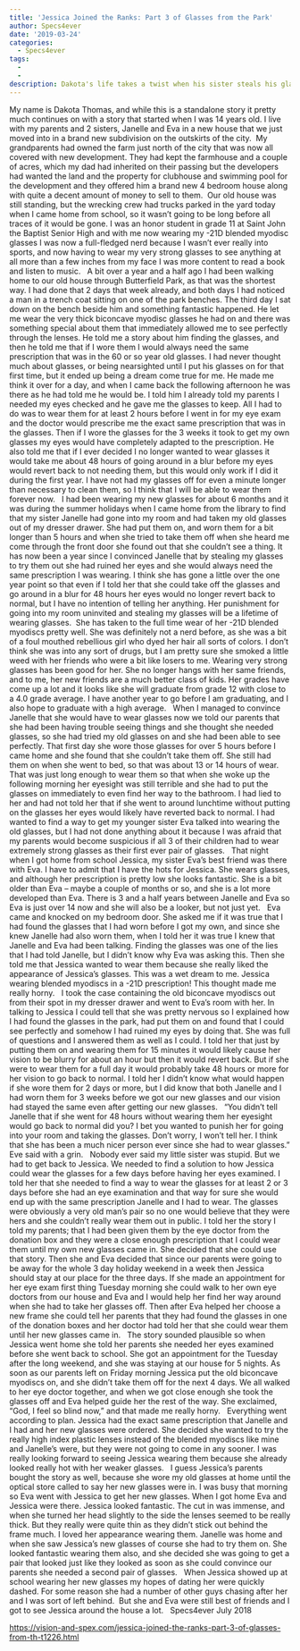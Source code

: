```yaml
---
title: 'Jessica Joined the Ranks: Part 3 of Glasses from the Park'
author: Specs4ever
date: '2019-03-24'
categories:
  - Specs4ever
tags:
  - 
  - 
description: Dakota's life takes a twist when his sister steals his glasses, leaving her vision permanently impaired.
---
```

My name is Dakota Thomas, and while this is a standalone story it pretty much continues on with a story that started when I was 14 years old. I live with my parents and 2 sisters, Janelle and Eva in a new house that we just moved into in a brand new subdivision on the outskirts of the city.  My grandparents had owned the farm just north of the city that was now all covered with new development. They had kept the farmhouse and a couple of acres, which my dad had inherited on their passing but the developers had wanted the land and the property for clubhouse and swimming pool for the development and they offered him a brand new 4 bedroom house along with quite a decent amount of money to sell to them.  Our old house was still standing, but the wrecking crew had trucks parked in the yard today when I came home from school, so it wasn’t going to be long before all traces of it would be gone. I was an honor student in grade 11 at Saint John the Baptist Senior High and with me now wearing my -21D blended myodisc glasses I was now a full-fledged nerd because I wasn’t ever really into sports, and now having to wear my very strong glasses to see anything at all more than a few inches from my face I was more content to read a book and listen to music.
 
A bit over a year and a half ago I had been walking home to our old house through Butterfield Park, as that was the shortest way. I had done that 2 days that week already, and both days I had noticed a man in a trench coat sitting on one of the park benches. The third day I sat down on the bench beside him and something fantastic happened. He let me wear the very thick biconcave myodisc glasses he had on and there was something special about them that immediately allowed me to see perfectly through the lenses. He told me a story about him finding the glasses, and then he told me that if I wore them I would always need the same prescription that was in the 60 or so year old glasses. I had never thought much about glasses, or being nearsighted until I put his glasses on for that first time, but it ended up being a dream come true for me. He made me think it over for a day, and when I came back the following afternoon he was there as he had told me he would be. I told him I already told my parents I needed my eyes checked and he gave me the glasses to keep. All I had to do was to wear them for at least 2 hours before I went in for my eye exam and the doctor would prescribe me the exact same prescription that was in the glasses. Then if I wore the glasses for the 3 weeks it took to get my own glasses my eyes would have completely adapted to the prescription. He also told me that if I ever decided I no longer wanted to wear glasses it would take me about 48 hours of going around in a blur before my eyes would revert back to not needing them, but this would only work if I did it during the first year. I have not had my glasses off for even a minute longer than necessary to clean them, so I think that I will be able to wear them forever now.
 
I had been wearing my new glasses for about 6 months and it was during the summer holidays when I came home from the library to find that my sister Janelle had gone into my room and had taken my old glasses out of my dresser drawer. She had put them on, and worn them for a bit longer than 5 hours and when she tried to take them off when she heard me come through the front door she found out that she couldn’t see a thing. It has now been a year since I convinced Janelle that by stealing my glasses to try them out she had ruined her eyes and she would always need the same prescription I was wearing. I think she has gone a little over the one year point so that even if I told her that she could take off the glasses and go around in a blur for 48 hours her eyes would no longer revert back to normal, but I have no intention of telling her anything. Her punishment for going into my room uninvited and stealing my glasses will be a lifetime of wearing glasses.  She has taken to the full time wear of her -21D blended myodiscs pretty well. She was definitely not a nerd before, as she was a bit of a foul mouthed rebellious girl who dyed her hair all sorts of colors. I don’t think she was into any sort of drugs, but I am pretty sure she smoked a little weed with her friends who were a bit like losers to me. Wearing very strong glasses has been good for her. She no longer hangs with her same friends, and to me, her new friends are a much better class of kids. Her grades have come up a lot and it looks like she will graduate from grade 12 with close to a 4.0 grade average. I have another year to go before I am graduating, and I also hope to graduate with a high average.
 
When I managed to convince Janelle that she would have to wear glasses now we told our parents that she had been having trouble seeing things and she thought she needed glasses, so she had tried my old glasses on and she had been able to see perfectly. That first day she wore those glasses for over 5 hours before I came home and she found that she couldn’t take them off. She still had them on when she went to bed, so that was about 13 or 14 hours of wear. That was just long enough to wear them so that when she woke up the following morning her eyesight was still terrible and she had to put the glasses on immediately to even find her way to the bathroom. I had lied to her and had not told her that if she went to around lunchtime without putting on the glasses her eyes would likely have reverted back to normal. I had wanted to find a way to get my younger sister Eva talked into wearing the old glasses, but I had not done anything about it because I was afraid that my parents would become suspicious if all 3 of their children had to wear extremely strong glasses as their first ever pair of glasses.
 
That night when I got home from school Jessica, my sister Eva’s best friend was there with Eva. I have to admit that I have the hots for Jessica. She wears glasses, and although her prescription is pretty low she looks fantastic. She is a bit older than Eva – maybe a couple of months or so, and she is a lot more developed than Eva. There is 3 and a half years between Janelle and Eva so Eva is just over 14 now and she will also be a looker, but not just yet.
 
Eva came and knocked on my bedroom door. She asked me if it was true that I had found the glasses that I had worn before I got my own, and since she knew Janelle had also worn them, when I told her it was true I knew that Janelle and Eva had been talking. Finding the glasses was one of the lies that I had told Janelle, but I didn’t know why Eva was asking this. Then she told me that Jessica wanted to wear them because she really liked the appearance of Jessica’s glasses. This was a wet dream to me. Jessica wearing blended myodiscs in a -21D prescription! This thought made me really horny.
 
I took the case containing the old biconcave myodiscs out from their spot in my dresser drawer and went to Eva’s room with her. In talking to Jessica I could tell that she was pretty nervous so I explained how I had found the glasses in the park, had put them on and found that I could see perfectly and somehow I had ruined my eyes by doing that.
She was full of questions and I answered them as well as I could. I told her that just by putting them on and wearing them for 15 minutes it would likely cause her vision to be blurry for about an hour but then it would revert back. But if she were to wear them for a full day it would probably take 48 hours or more for her vision to go back to normal. I told her I didn’t know what would happen if she wore them for 2 days or more, but I did know that both Janelle and I had worn them for 3 weeks before we got our new glasses and our vision had stayed the same even after getting our new glasses.
 
“You didn’t tell Janelle that if she went for 48 hours without wearing them her eyesight would go back to normal did you? I bet you wanted to punish her for going into your room and taking the glasses. Don’t worry, I won’t tell her. I think that she has been a much nicer person ever since she had to wear glasses.” Eve said with a grin.
 
Nobody ever said my little sister was stupid. But we had to get back to Jessica. We needed to find a solution to how Jessica could wear the glasses for a few days before having her eyes examined. I told her that she needed to find a way to wear the glasses for at least 2 or 3 days before she had an eye examination and that way for sure she would end up with the same prescription Janelle and I had to wear. The glasses were obviously a very old man’s pair so no one would believe that they were hers and she couldn’t really wear them out in public. I told her the story I told my parents; that I had been given them by the eye doctor from the donation box and they were a close enough prescription that I could wear them until my own new glasses came in. She decided that she could use that story. Then she and Eva decided that since our parents were going to be away for the whole 3 day holiday weekend in a week then Jessica should stay at our place for the three days. If she made an appointment for her eye exam first thing Tuesday morning she could walk to her own eye doctors from our house and Eva and I would help her find her way around when she had to take her glasses off. Then after Eva helped her choose a new frame she could tell her parents that they had found the glasses in one of the donation boxes and her doctor had told her that she could wear them until her new glasses came in.
 
The story sounded plausible so when Jessica went home she told her parents she needed her eyes examined before she went back to school. She got an appointment for the Tuesday after the long weekend, and she was staying at our house for 5 nights. As soon as our parents left on Friday morning Jessica put the old biconcave myodiscs on, and she didn’t take them off for the next 4 days. We all walked to her eye doctor together, and when we got close enough she took the glasses off and Eva helped guide her the rest of the way. She exclaimed, “God, I feel so blind now,” and that made me really horny.
 
Everything went according to plan. Jessica had the exact same prescription that Janelle and I had and her new glasses were ordered. She decided she wanted to try the really high index plastic lenses instead of the blended myodiscs like mine and Janelle’s were, but they were not going to come in any sooner. I was really looking forward to seeing Jessica wearing them because she already looked really hot with her weaker glasses.
 
I guess Jessica’s parents bought the story as well, because she wore my old glasses at home until the optical store called to say her new glasses were in. I was busy that morning so Eva went with Jessica to get her new glasses. When I got home Eva and Jessica were there. Jessica looked fantastic. The cut in was immense, and when she turned her head slightly to the side the lenses seemed to be really thick. But they really were quite thin as they didn’t stick out behind the frame much. I loved her appearance wearing them. Janelle was home and when she saw Jessica’s new glasses of course she had to try them on. She looked fantastic wearing them also, and she decided she was going to get a pair that looked just like they looked as soon as she could convince our parents she needed a second pair of glasses.
 
When Jessica showed up at school wearing her new glasses my hopes of dating her were quickly dashed. For some reason she had a number of other guys chasing after her and I was sort of left behind.  But she and Eva were still best of friends and I got to see Jessica around the house a lot.
 
Specs4ever
July 2018
 

https://vision-and-spex.com/jessica-joined-the-ranks-part-3-of-glasses-from-th-t1226.html